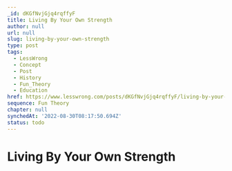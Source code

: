 ```yaml
---
_id: dKGfNvjGjq4rqffyF
title: Living By Your Own Strength
author: null
url: null
slug: living-by-your-own-strength
type: post
tags:
  - LessWrong
  - Concept
  - Post
  - History
  - Fun_Theory
  - Education
href: https://www.lesswrong.com/posts/dKGfNvjGjq4rqffyF/living-by-your-own-strength
sequence: Fun Theory
chapter: null
synchedAt: '2022-08-30T08:17:50.694Z'
status: todo
---
```


# Living By Your Own Strength
